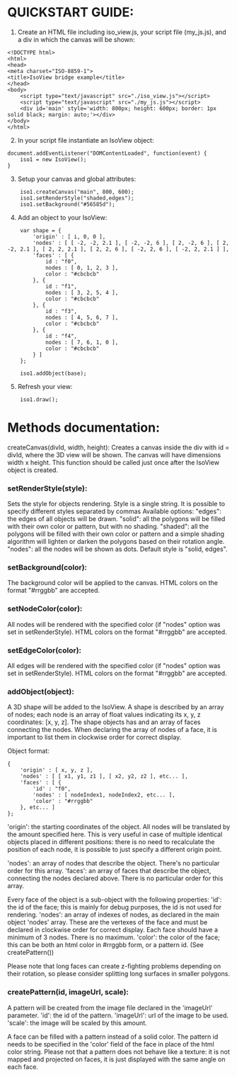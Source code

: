 # QUICKSTART GUIDE:

1. Create an HTML file including iso_view.js, your script file (my_js.js), and a div in which the canvas will be shown:

```
<!DOCTYPE html>
<html>
<head>
<meta charset="ISO-8859-1">
<title>IsoView bridge example</title>
</head>
<body>
	<script type="text/javascript" src="./iso_view.js"></script>
	<script type="text/javascript" src="./my_js.js"></script>
	<div id='main' style='width: 800px; height: 600px; border: 1px solid black; margin: auto;'></div>
</body>
</html>
```

2. In your script file instantiate an IsoView object:
```
document.addEventListener("DOMContentLoaded", function(event) {
	iso1 = new IsoView();
}
```
3. Setup your canvas and global attributes:
```
	iso1.createCanvas("main", 800, 600);
	iso1.setRenderStyle("shaded,edges");
	iso1.setBackground("#56585d");
```
4. Add an object to your IsoView:
```
	var shape = {
		'origin' : [ i, 0, 0 ],
		'nodes' : [ [ -2, -2, 2.1 ], [ -2, -2, 6 ], [ 2, -2, 6 ], [ 2, -2, 2.1 ], [ 2, 2, 2.1 ], [ 2, 2, 6 ], [ -2, 2, 6 ], [ -2, 2, 2.1 ] ],
		'faces' : [ {
			id : "f0",
			nodes : [ 0, 1, 2, 3 ],
			color : "#cbcbcb"
		}, {
			id : "f1",
			nodes : [ 3, 2, 5, 4 ],
			color : "#cbcbcb"
		}, {
			id : "f3",
			nodes : [ 4, 5, 6, 7 ],
			color : "#cbcbcb"
		}, {
			id : "f4",
			nodes : [ 7, 6, 1, 0 ],
			color : "#cbcbcb"
		} ]
	};
	
	iso1.addObject(base);
```
5. Refresh your view:
```
	iso1.draw();
```
# Methods documentation:

createCanvas(divId, width, height):
Creates a canvas inside the div with id = divId, where the 3D view will be shown.
The canvas will have dimensions width x height.
This function should be called just once after the IsoView object is created.

### setRenderStyle(style):
Sets the style for objects rendering. Style is a single string. It is possible to specify different styles separated by commas
Available options:
"edges": the edges of all objects will be drawn.
"solid": all the polygons will be filled with their own color or pattern, but with no shading.
"shaded": all the polygons will be filled with their own color or pattern and a simple shading algorithm will lighten or darken 
the polygons based on their rotation angle.
"nodes": all the nodes will be shown as dots.
Default style is "solid, edges".
	
### setBackground(color):
The background color will be applied to the canvas. HTML colors on the format "#rrggbb" are accepted.
		
### setNodeColor(color):
All nodes will be rendered with the specified color (if "nodes" option was set in setRenderStyle). HTML colors on the format "#rrggbb" are accepted.

### setEdgeColor(color):
All edges will be rendered with the specified color (if "nodes" option was set in setRenderStyle). HTML colors on the format "#rrggbb" are accepted.

### addObject(object):
A 3D shape will be added to the IsoView. 
A shape is described by an array of nodes; each node is an array of float values indicating its x, y, z coordinates: [x, y, z].
The shape objects has and an array of faces connecting the nodes.
When declaring the array of nodes of a face, it is important to list them in clockwise order for correct display.

Object format:
```	
{
	'origin' : [ x, y, z ],
	'nodes' : [ [ x1, y1, z1 ], [ x2, y2, z2 ], etc... ],
	'faces' : [ {
		'id' : "f0",
		'nodes' : [ nodeIndex1, nodeIndex2, etc... ],
		'color' : "#rrggbb"
	}, etc... ]
};
```

'origin': the starting coordinates of the object. All nodes will be translated by the amount specified here.
This is very useful in case of multiple identical objects placed in different positions: there is no need to recalculate the position of each node, it is possible to just specify a different origin point.
	
'nodes': an array of nodes that describe the object. There's no particular order for this array.
'faces': an array of faces that describe the object, connecting the nodes declared above. There is no particular order for this array.
	
Every face of the object is a sub-object with the following properties:
'id': the id of the face; this is mainly for debug purposes, the id is not used for rendering.
'nodes': an array of indexes of nodes, as declared in the main object 'nodes' array. These are the vertexes of the face and must be declared in clockwise order for correct display. Each face should have a minimum of 3 nodes. There is no maximum.
'color': the color of the face; this can be both an html color in #rrggbb form, or a pattern id. (See createPattern())
	
Please note that long faces can create z-fighting problems depending on their rotation, so please consider splitting long surfaces in smaller polygons.
	
### createPattern(id, imageUrl, scale):
A pattern will be created from the image file declared in the 'imageUrl' parameter.
'id': the id of the pattern.
'imageUrl': url of the image to be used.
'scale': the image will be scaled by this amount.
	
A face can be filled with a pattern instead of a solid color. The pattern id needs to be specified in the 'color' field of the face in place of the html color string.
Please not that a pattern does not behave like a texture: it is not mapped and projected on faces, it is just displayed with the same angle on each face.
